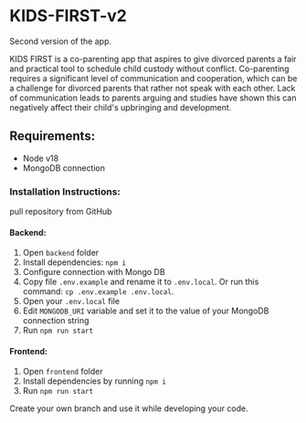 # KIDS-FIRST-v2
Second version of the app.

KIDS FIRST is a co-parenting app that aspires to give divorced parents a fair and practical tool to schedule child custody without conflict. Co-parenting requires a significant level of communication and cooperation, which can be a challenge for divorced parents that rather not speak with each other. Lack of communication leads to parents arguing and studies have shown this can negatively affect their child's upbringing and development.

## Requirements:
- Node v18
- MongoDB connection

<h3>Installation Instructions:</h3>

pull repository from GitHub

<h4>Backend:</h4>

1. Open `backend` folder
2. Install dependencies: `npm i`
3. Configure connection with Mongo DB
4. Copy file `.env.example` and rename it to `.env.local`. Or run this command: `cp .env.example .env.local`.
5. Open your `.env.local` file
6. Edit `MONGODB_URI` variable and set it to the value of your MongoDB connection string 
7. Run `npm run start`


<h4>Frontend:</h4>

1. Open `frontend` folder
2. Install dependencies by running `npm i`
3. Run `npm run start`

Create your own branch and use it while developing your code.
